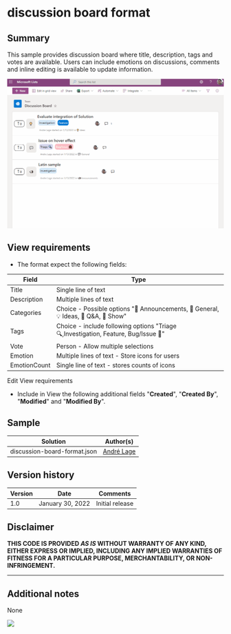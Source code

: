 # discussion board format

## Summary

This sample provides discussion board where title, description, tags and votes are available. Users can include emotions on discussions, comments and inline editing is available to update information. 

![discussion board format](./assets/DiscussionBoardformat.gif)

## View requirements
- The format expect the following fields:

Field |Type
--------|---------
Title | Single line of text 
Description | Multiple lines of text
Categories | Choice - Possible options "📣 Announcements, 💬 General, 💡 Ideas, 🙏 Q&A, 🙌 Show"
Tags | Choice - include following options "Triage 🔍,Investigation, Feature, Bug/Issue 🐞"
Vote | Person  - Allow multiple selections 
Emotion | Multiple lines of text - Store icons for users
EmotionCount | Single line of text  - stores counts of icons

Edit View requirements
- Include in View the following additional fields "**Created**", "**Created By**", "**Modified**" and "**Modified By**".

## Sample

Solution|Author(s)
--------|---------
discussion-board-format.json | [André Lage](https://twitter.com/aaclage)

## Version history

Version|Date|Comments
-------|----|--------
1.0|January 30, 2022|Initial release

## Disclaimer

**THIS CODE IS PROVIDED *AS IS* WITHOUT WARRANTY OF ANY KIND, EITHER EXPRESS OR IMPLIED, INCLUDING ANY IMPLIED WARRANTIES OF FITNESS FOR A PARTICULAR PURPOSE, MERCHANTABILITY, OR NON-INFRINGEMENT.**

---

## Additional notes
None

<img src="https://pnptelemetry.azurewebsites.net/list-formatting/view-samples/discussion-board-format" />